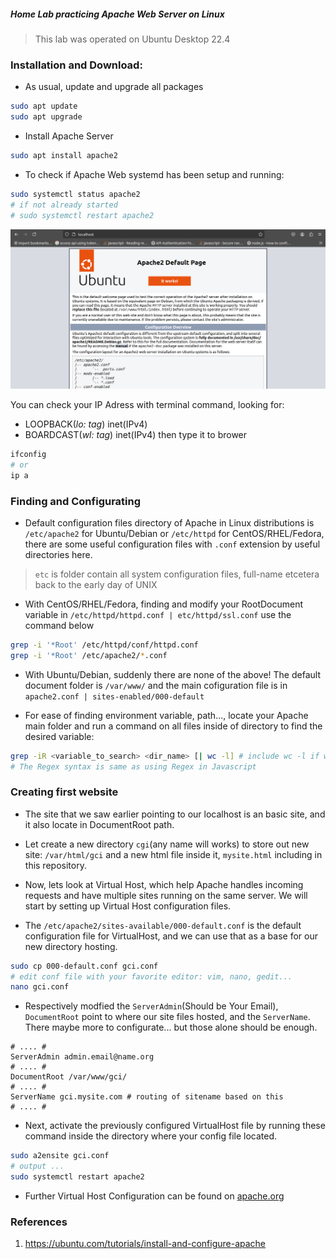 ##### Home Lab practicing Apache Web Server on Linux

> This lab was operated on Ubuntu Desktop 22.4

### Installation and Download:

- As usual, update and upgrade all packages
```sh
sudo apt update
sudo apt upgrade
```
-  Install Apache Server
```sh
sudo apt install apache2
```
- To check if Apache Web systemd has been setup and running:
```sh
sudo systemctl status apache2
# if not already started
# sudo systemctl restart apache2
```

![Ubuntu localhost is now Apache Web Server](/assets/apache-running-local.png)

You can check your IP Adress with terminal command, looking for:
- LOOPBACK(*lo: tag*) inet(IPv4)
- BOARDCAST(*wl: tag*) inet(IPv4)
then type it to brower
```sh
ifconfig
# or
ip a
```

### Finding and Configurating

- Default configuration files directory of Apache in Linux distributions is ```/etc/apache2``` for Ubuntu/Debian or ```/etc/httpd``` for CentOS/RHEL/Fedora, there are some useful configuration files with ```.conf``` extension by useful directories here.

> ```etc``` is folder contain all system configuration files, full-name etcetera back to the early day of UNIX

- With CentOS/RHEL/Fedora, finding and modify your RootDocument variable in ```/etc/httpd/httpd.conf | etc/httpd/ssl.conf``` use the command below
```sh
grep -i '*Root' /etc/httpd/conf/httpd.conf
grep -i '*Root' /etc/apache2/*.conf
```

- With Ubuntu/Debian, suddenly there are none of the above! The default document folder is ```/var/www/``` and the main cofiguration file is in ```apache2.conf | sites-enabled/000-default```

- For ease of finding environment variable, path..., locate your Apache main folder and run a command on all files inside of directory to find the desired variable:
```sh
grep -iR <variable_to_search> <dir_name> [| wc -l] # include wc -l if want to count number of words
# The Regex syntax is same as using Regex in Javascript
```

### Creating first website

- The site that we saw earlier pointing to our localhost is an basic site, and it also locate in DocumentRoot path.

- Let create a new directory ```cgi```(any name will works) to store out new site: ```/var/html/gci``` and a new html file inside it, ```mysite.html``` including in this repository.

- Now, lets look at Virtual Host, which help Apache handles incoming requests and have multiple sites running on the same server. We will start by setting up Virtual Host configuration files.

- The ```/etc/apache2/sites-available/000-default.conf``` is the default configuration file for VirtualHost, and we can use that as a base for our new directory hosting.
```sh
sudo cp 000-default.conf gci.conf
# edit conf file with your favorite editor: vim, nano, gedit...
nano gci.conf
```

- Respectively modfied the ```ServerAdmin```(Should be Your Email), ```DocumentRoot``` point to where our site files hosted, and the ```ServerName```. There maybe more to configurate... but those alone should be enough.

```
# .... #
ServerAdmin admin.email@name.org
# .... #
DocumentRoot /var/www/gci/
# .... #
ServerName gci.mysite.com # routing of sitename based on this
# .... #
```

- Next, activate the previously configured VirtualHost file by running these command inside the directory where your config file located.
```sh
sudo a2ensite gci.conf
# output ...
sudo systemctl restart apache2
```

- Further Virtual Host Configuration can be found on [apache.org](https://httpd.apache.org/docs/2.4/vhosts/examples.html)

### References
1. https://ubuntu.com/tutorials/install-and-configure-apache
